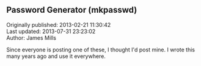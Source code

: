 ## Password Generator (mkpasswd)  
Originally published: 2013-02-21 11:30:42  
Last updated: 2013-07-31 23:23:02  
Author: James Mills  
  
Since everyone is posting one of these, I thought I'd post mine. I wrote this many years ago and use it everywhere.